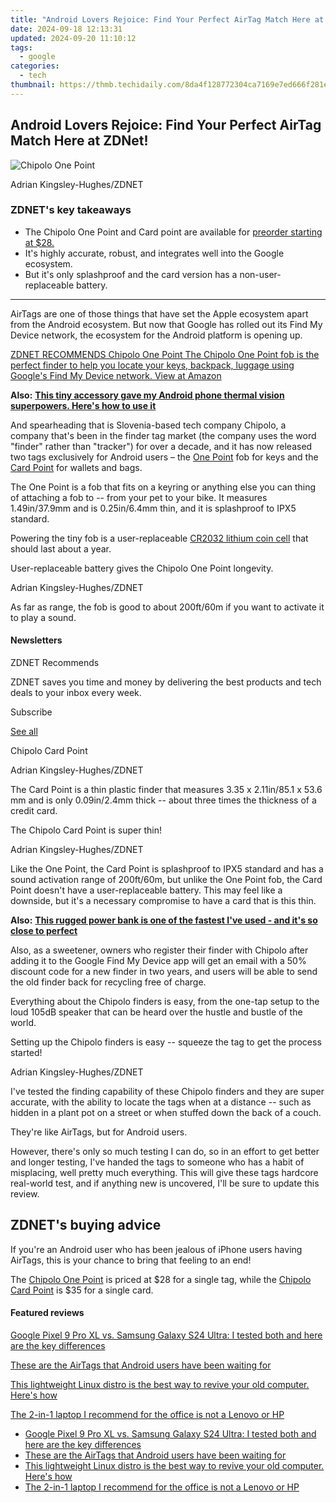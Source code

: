 ```yaml
---
title: "Android Lovers Rejoice: Find Your Perfect AirTag Match Here at ZDNet!"
date: 2024-09-18 12:13:31
updated: 2024-09-20 11:10:12
tags:
  - google
categories:
  - tech
thumbnail: https://thmb.techidaily.com/8da4f128772304ca7169e7ed666f281e2ef57e50c9a3e1b7624a8f2d1d718fa1.jpg
---
```


## Android Lovers Rejoice: Find Your Perfect AirTag Match Here at ZDNet!

![Chipolo One Point](https://www.zdnet.com/a/img/resize/c3a422bb0384e01e32158e50c55d94108089542b/2024/08/16/9bb52f1d-a390-47f1-b32b-f4633ef5051f/img-0795.jpg?auto=webp&width=1280)

Adrian Kingsley-Hughes/ZDNET

### ZDNET's key takeaways

* The Chipolo One Point and Card point are available for [preorder starting at $28.](https://buy.geni.us/Proxy.ashx?TSID=368250&GR%5FURL=https%3A%2F%2Fwww.amazon.com%2FChipolo-ONE-Point-Bluetooth-Tracker%2Fdp%2FB0C4W2VGTX%3Ftag%3Dzd-buy-button-20%26ascsubtag%3D%5F%5FCOM%5FCLICK%5FID%5F%5F%7C20a2310d-1d92-49c9-be68-6ebe47d4f9b6%7Cdtp&dtb=1)
* It's highly accurate, robust, and integrates well into the Google ecosystem.
* But it's only splashproof and the card version has a non-user-replaceable battery.

---

AirTags are one of those things that have set the Apple ecosystem apart from the Android ecosystem. But now that Google has rolled out its Find My Device network, the ecosystem for the Android platform is opening up.

[ZDNET RECOMMENDS Chipolo One Point The Chipolo One Point fob is the perfect finder to help you locate your keys, backpack, luggage using Google's Find My Device network. View at Amazon](https://buy.geni.us/Proxy.ashx?TSID=368250&GR%5FURL=https%3A%2F%2Fwww.amazon.com%2FChipolo-ONE-Point-Bluetooth-Tracker%2Fdp%2FB0C4W2VGTX%3Ftag%3Dzd-buy-button-20%26ascsubtag%3D%5F%5FCOM%5FCLICK%5FID%5F%5F%7C20a2310d-1d92-49c9-be68-6ebe47d4f9b6%7Cdtp&dtb=1)

**Also:** [**This tiny accessory gave my Android phone thermal vision superpowers. Here's how to use it**](https://www.zdnet.com/article/this-tiny-accessory-gave-my-android-phone-thermal-vision-superpowers-heres-how-to-use-it/)

And spearheading that is Slovenia-based tech company Chipolo, a company that's been in the finder tag market (the company uses the word "finder" rather than "tracker") for over a decade, and it has now released two tags exclusively for Android users – the [One Point](https://buy.geni.us/Proxy.ashx?TSID=368250&GR%5FURL=https%3A%2F%2Fwww.amazon.com%2FChipolo-ONE-Point-Bluetooth-Tracker%2Fdp%2FB0C4W2VGTX%3Ftag%3Dzd-buy-button-20%26ascsubtag%3D%5F%5FCOM%5FCLICK%5FID%5F%5F%7C20a2310d-1d92-49c9-be68-6ebe47d4f9b6%7Cdtp&dtb=1) fob for keys and the [Card Point](https://shop-links.co/link/?url=https%3A%2F%2Fwww.bestbuy.com%2Fsite%2Fchipolo-card-point-item-finder-works-with-google-find-my-device-app-white%2F6551132.p&publisher_slug=itechdaily19598&exclusive=1) for wallets and bags. 

The One Point is a fob that fits on a keyring or anything else you can thing of attaching a fob to -- from your pet to your bike. It measures 1.49in/37.9mm and is 0.25in/6.4mm thin, and it is splashproof to IPX5 standard. 

Powering the tiny fob is a user-replaceable [CR2032 lithium coin cell](https://buy.geni.us/Proxy.ashx?TSID=368250&GR%5FURL=https%3A%2F%2Fwww.amazon.com%2FProcter-Gamble-DURDL2032B4PK-Duracell-Lithium%2Fdp%2FB009108SGS%3Ftag%3Dzd-buy-button-20%26ascsubtag%3D%5F%5FCOM%5FCLICK%5FID%5F%5F%7C20a2310d-1d92-49c9-be68-6ebe47d4f9b6%7Cdtp&dtb=1) that should last about a year. 

User-replaceable battery gives the Chipolo One Point longevity.

Adrian Kingsley-Hughes/ZDNET

As far as range, the fob is good to about 200ft/60m if you want to activate it to play a sound.

#### Newsletters

ZDNET Recommends

ZDNET saves you time and money by delivering the best products and tech deals to your inbox every week.

 Subscribe

[See all](https://www.zdnet.com/newsletters/)

Chipolo Card Point

Adrian Kingsley-Hughes/ZDNET

The Card Point is a thin plastic finder that measures 3.35 x 2.11in/85.1 x 53.6 mm and is only 0.09in/2.4mm thick -- about three times the thickness of a credit card. 

The Chipolo Card Point is super thin!

Adrian Kingsley-Hughes/ZDNET

Like the One Point, the Card Point is splashproof to IPX5 standard and has a sound activation range of 200ft/60m, but unlike the One Point fob, the Card Point doesn't have a user-replaceable battery. This may feel like a downside, but it's a necessary compromise to have a card that is this thin. 

**Also:** [**This rugged power bank is one of the fastest I've used - and it's so close to perfect**](https://www.zdnet.com/home-and-office/this-rugged-power-bank-is-one-of-the-fastest-ive-used-and-its-so-close-to-perfect/)

Also, as a sweetener, owners who register their finder with Chipolo after adding it to the Google Find My Device app will get an email with a 50% discount code for a new finder in two years, and users will be able to send the old finder back for recycling free of charge.

Everything about the Chipolo finders is easy, from the one-tap setup to the loud 105dB speaker that can be heard over the hustle and bustle of the world.

Setting up the Chipolo finders is easy -- squeeze the tag to get the process started!

Adrian Kingsley-Hughes/ZDNET

I've tested the finding capability of these Chipolo finders and they are super accurate, with the ability to locate the tags when at a distance -- such as hidden in a plant pot on a street or when stuffed down the back of a couch.

They're like AirTags, but for Android users. 

However, there's only so much testing I can do, so in an effort to get better and longer testing, I've handed the tags to someone who has a habit of misplacing, well pretty much everything. This will give these tags hardcore real-world test, and if anything new is uncovered, I'll be sure to update this review.

## ZDNET's buying advice

If you're an Android user who has been jealous of iPhone users having AirTags, this is your chance to bring that feeling to an end!

The [Chipolo One Point](https://buy.geni.us/Proxy.ashx?TSID=368250&GR%5FURL=https%3A%2F%2Fwww.amazon.com%2FChipolo-ONE-Point-Bluetooth-Tracker%2Fdp%2FB0C4W2VGTX%3Ftag%3Dzd-buy-button-20%26ascsubtag%3D%5F%5FCOM%5FCLICK%5FID%5F%5F%7C20a2310d-1d92-49c9-be68-6ebe47d4f9b6%7Cdtp&dtb=1) is priced at $28 for a single tag, while the [Chipolo Card Point](https://buy.geni.us/Proxy.ashx?TSID=368250&GR%5FURL=https%3A%2F%2Fwww.amazon.com%2FChipolo-ONE-Point-Bluetooth-Tracker%2Fdp%2FB0C4W2VGTX%3Ftag%3Dzd-buy-button-20%26ascsubtag%3D%5F%5FCOM%5FCLICK%5FID%5F%5F%7C20a2310d-1d92-49c9-be68-6ebe47d4f9b6%7Cdtp&dtb=1) is $35 for a single card. 

#### Featured reviews

[Google Pixel 9 Pro XL vs. Samsung Galaxy S24 Ultra: I tested both and here are the key differences](https://www.zdnet.com/article/google-pixel-9-pro-xl-vs-samsung-galaxy-s24-ultra/ "Google Pixel 9 Pro XL vs. Samsung Galaxy S24 Ultra: I tested both and here are the key differences")

[These are the AirTags that Android users have been waiting for](https://www.zdnet.com/article/these-are-the-airtags-that-android-users-have-been-waiting-for/ "These are the AirTags that Android users have been waiting for")

[This lightweight Linux distro is the best way to revive your old computer. Here's how](https://www.zdnet.com/article/this-lightweight-linux-distro-is-the-best-way-to-revive-your-old-computer-heres-how/ "This lightweight Linux distro is the best way to revive your old computer. Here's how")

[The 2-in-1 laptop I recommend for the office is not a Lenovo or HP](https://www.zdnet.com/article/one-of-the-most-versatile-2-in-1-laptops-ive-tested-is-not-a-lenovo-or-hp/ "The 2-in-1 laptop I recommend for the office is not a Lenovo or HP")

* [Google Pixel 9 Pro XL vs. Samsung Galaxy S24 Ultra: I tested both and here are the key differences](https://www.zdnet.com/article/google-pixel-9-pro-xl-vs-samsung-galaxy-s24-ultra/ "Google Pixel 9 Pro XL vs. Samsung Galaxy S24 Ultra: I tested both and here are the key differences")
* [These are the AirTags that Android users have been waiting for](https://www.zdnet.com/article/these-are-the-airtags-that-android-users-have-been-waiting-for/ "These are the AirTags that Android users have been waiting for")
* [This lightweight Linux distro is the best way to revive your old computer. Here's how](https://www.zdnet.com/article/this-lightweight-linux-distro-is-the-best-way-to-revive-your-old-computer-heres-how/ "This lightweight Linux distro is the best way to revive your old computer. Here's how")
* [The 2-in-1 laptop I recommend for the office is not a Lenovo or HP](https://www.zdnet.com/article/one-of-the-most-versatile-2-in-1-laptops-ive-tested-is-not-a-lenovo-or-hp/ "The 2-in-1 laptop I recommend for the office is not a Lenovo or HP")

<ins class="adsbygoogle"
     style="display:block"
     data-ad-format="autorelaxed"
     data-ad-client="ca-pub-7571918770474297"
     data-ad-slot="1223367746"></ins>



<ins class="adsbygoogle"
     style="display:block"
     data-ad-client="ca-pub-7571918770474297"
     data-ad-slot="8358498916"
     data-ad-format="auto"
     data-full-width-responsive="true"></ins>

